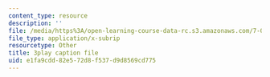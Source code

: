 ```yaml
---
content_type: resource
description: ''
file: /media/https%3A/open-learning-course-data-rc.s3.amazonaws.com/7-012-introduction-to-biology-fall-2004/e1fa9cdd82e572d8f537d9d8569cd775_UT6h56ii9s4.srt
file_type: application/x-subrip
resourcetype: Other
title: 3play caption file
uid: e1fa9cdd-82e5-72d8-f537-d9d8569cd775
---
```

